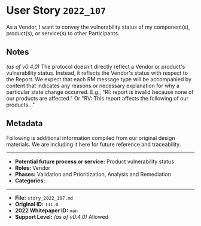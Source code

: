 
# User Story `2022_107` #

<!-- story-start -->As a Vendor, I want to convey the vulnerability status of my component(s), product(s), or service(s) to other Participants.<!-- story-end -->

## Notes ##

*(as of v0.4.0)*
The protocol doesn't directly reflect a Vendor or product's vulnerability status. Instead, it reflects the Vendor's status with respect to the Report. We expect that each RM message type will be accompanied by content that indicates any reasons or necessary explanation for why a particular state change occurred. E.g., "RI: report is invalid because none of our products are affected." Or "RV: This report affects the following of our products..."

## Metadata ##

Following is additional information compiled from our original design materials.
We are including it here for future reference and traceability.

---

- **Potential future process or service:** Product vulnerability status
- **Roles:** Vendor
- **Phases:** Validation and Prioritization, Analysis and Remediation
- **Categories:**

---

- **File:** `story_2022_107.md`
- **Original ID:** `131.0`
- **2022 Whitepaper ID:** `nan`
- **Support Level:** *(as of v0.4.0)* Allowed
